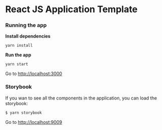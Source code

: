 # React JS Application Template

### Running the app
**Install dependencies**
```shell
yarn install
```

**Run the app**
```shell
yarn start
```

Go to [http://localhost:3000](http://localhost:3000)

### Storybook
If you wan to see all the components in the application, you can load the storybook:
```shell
$ yarn storybook
```

Go to [http://localhost:9009](http://localhost:9009)
